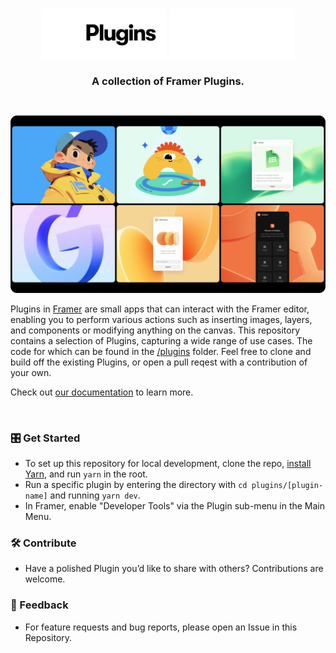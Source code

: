 <h1 align="center" margin="0">
  <img width="200" src="assets/framer-plugin-light.svg#gh-light-mode-only">
  <img width="200" src="assets/framer-plugin-dark.svg#gh-dark-mode-only">
</h1>
<h3 align="center" style="margin: 0;">
A collection of Framer Plugins.
</h3>
</p>

<br>

![plugins](assets/plugins.png)

Plugins in [Framer](https://www.framer.com/) are small apps that can interact with the Framer editor, enabling you to perform various actions such as inserting images, layers, and components or modifying anything on the canvas. This repository contains a selection of Plugins, capturing a wide range of use cases. The code for which can be found in the [/plugins](https://github.com/framer/plugins/tree/main/plugins) folder. Feel free to clone and build off the existing Plugins, or open a pull reqest with a contribution of your own.

Check out [our documentation](https://www.framer.com/developers/plugins-introduction) to learn more.

<br>

### 🎛️ Get Started

- To set up this repository for local development, clone the repo, [install Yarn](https://yarnpkg.com/getting-started/install), and run `yarn` in the root.
- Run a specific plugin by entering the directory with `cd plugins/[plugin-name]` and running `yarn dev`.
- In Framer, enable "Developer Tools" via the Plugin sub-menu in the Main Menu.

### 🛠️ Contribute

- Have a polished Plugin you’d like to share with others? Contributions are welcome.

### 🔮 Feedback

- For feature requests and bug reports, please open an Issue in this Repository.
